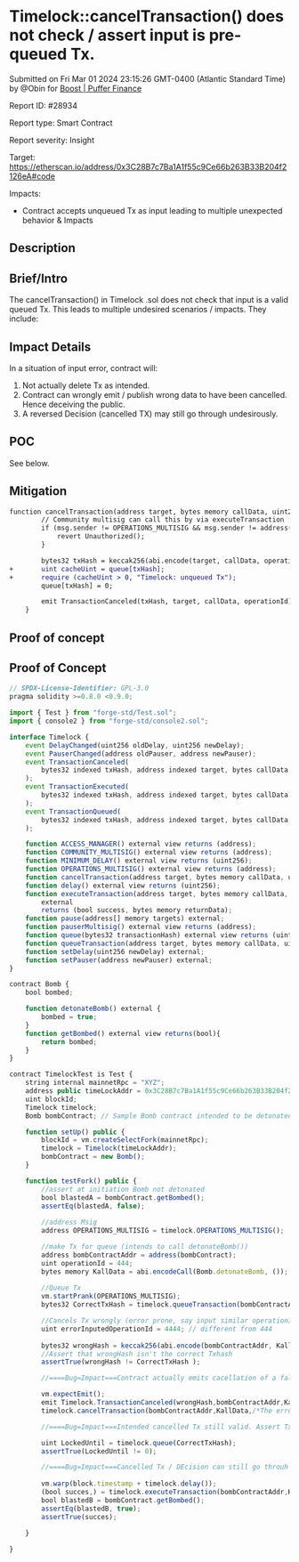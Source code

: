 
# Timelock::cancelTransaction() does not check / assert input is pre-queued Tx.

Submitted on Fri Mar 01 2024 23:15:26 GMT-0400 (Atlantic Standard Time) by @Obin for [Boost | Puffer Finance](https://immunefi.com/bounty/pufferfinance-boost/)

Report ID: #28934

Report type: Smart Contract

Report severity: Insight

Target: https://etherscan.io/address/0x3C28B7c7Ba1A1f55c9Ce66b263B33B204f2126eA#code

Impacts:
- Contract accepts unqueued Tx as input leading to multiple unexpected behavior & Impacts

## Description
## Brief/Intro
The cancelTransaction() in Timelock .sol does not check that input is a valid queued Tx. This leads to multiple undesired scenarios / impacts. They include:

## Impact Details
In a situation of input error, contract will:
1. Not actually delete Tx as intended.
2. Contract can wrongly emit / publish wrong data to have been cancelled. Hence deceiving the public.
3. A reversed Decision (cancelled TX) may still go through undesirously.
## POC
See below.
## Mitigation
```diff
function cancelTransaction(address target, bytes memory callData, uint256 operationId) public {
        // Community multisig can call this by via executeTransaction
        if (msg.sender != OPERATIONS_MULTISIG && msg.sender != address(this)) {
            revert Unauthorized();
        }

        bytes32 txHash = keccak256(abi.encode(target, callData, operationId));
+       uint cacheUint = queue[txHash];
+       require (cacheUint > 0, "Timelock: unqueued Tx");
        queue[txHash] = 0;

        emit TransactionCanceled(txHash, target, callData, operationId);
    }
```

        
## Proof of concept
## Proof of Concept
```javascript
// SPDX-License-Identifier: GPL-3.0
pragma solidity >=0.8.0 <0.9.0;

import { Test } from "forge-std/Test.sol";
import { console2 } from "forge-std/console2.sol";

interface Timelock {
    event DelayChanged(uint256 oldDelay, uint256 newDelay);
    event PauserChanged(address oldPauser, address newPauser);
    event TransactionCanceled(
        bytes32 indexed txHash, address indexed target, bytes callData, uint256 indexed operationId
    );
    event TransactionExecuted(
        bytes32 indexed txHash, address indexed target, bytes callData, uint256 indexed operationId
    );
    event TransactionQueued(
        bytes32 indexed txHash, address indexed target, bytes callData, uint256 indexed operationId, uint256 lockedUntil
    );

    function ACCESS_MANAGER() external view returns (address);
    function COMMUNITY_MULTISIG() external view returns (address);
    function MINIMUM_DELAY() external view returns (uint256);
    function OPERATIONS_MULTISIG() external view returns (address);
    function cancelTransaction(address target, bytes memory callData, uint256 operationId) external;
    function delay() external view returns (uint256);
    function executeTransaction(address target, bytes memory callData, uint256 operationId)
        external
        returns (bool success, bytes memory returnData);
    function pause(address[] memory targets) external;
    function pauserMultisig() external view returns (address);
    function queue(bytes32 transactionHash) external view returns (uint256 lockedUntil);
    function queueTransaction(address target, bytes memory callData, uint256 operationId) external returns (bytes32);
    function setDelay(uint256 newDelay) external;
    function setPauser(address newPauser) external;
}

contract Bomb {
    bool bombed;

    function detonateBomb() external {
        bombed = true;
    }
    function getBombed() external view returns(bool){
        return bombed;
    }
}

contract TimelockTest is Test { 
    string internal mainnetRpc = "XYZ";
    address public timeLockAddr = 0x3C28B7c7Ba1A1f55c9Ce66b263B33B204f2126eA;
    uint blockId;
    Timelock timelock;
    Bomb bombContract; // Sample Bomb contract intended to be detonated by OPERATIONS_MULTISIG via queue and execute

    function setUp() public {
        blockId = vm.createSelectFork(mainnetRpc);
        timelock = Timelock(timeLockAddr);
        bombContract = new Bomb();
    }

    function testFork() public {
        //assert at initiation Bomb not detonated
        bool blastedA = bombContract.getBombed();
        assertEq(blastedA, false);
        
        //address Msig
        address OPERATIONS_MULTISIG = timelock.OPERATIONS_MULTISIG();

        //make Tx for queue (intends to call detonateBomb())
        address bombContractAddr = address(bombContract);
        uint operationId = 444;
        bytes memory KallData = abi.encodeCall(Bomb.detonateBomb, ());
        
        //Queue Tx
        vm.startPrank(OPERATIONS_MULTISIG);
        bytes32 CorrectTxHash = timelock.queueTransaction(bombContractAddr,KallData,operationId);

        //Cancels Tx wrongly (error prone, say input similar operationId)
        uint errorInputedOperationId = 4444; // different from 444
        
        bytes32 wrongHash = keccak256(abi.encode(bombContractAddr, KallData, errorInputedOperationId));
        //Assert that wrongHash isn't the correct Txhash
        assertTrue(wrongHash != CorrectTxHash );

        //====Bug=Impact===Contract actually emits cacellation of a false TxHash

        vm.expectEmit();
        emit Timelock.TransactionCanceled(wrongHash,bombContractAddr,KallData,errorInputedOperationId);
        timelock.cancelTransaction(bombContractAddr,KallData,/*The error*/errorInputedOperationId);

        //====Bug=Impact===Intended cancelled Tx still valid. Assert TxHash is still queued && Valid

        uint LockedUntil = timelock.queue(CorrectTxHash);
        assertTrue(LockedUntil != 0);

        //====Bug=Impact===Cancelled Tx / DEcision can still go throuh and detonate bomb 
        
        vm.warp(block.timestamp + timelock.delay());
        (bool succes,) = timelock.executeTransaction(bombContractAddr,KallData,operationId);
        bool blastedB = bombContract.getBombed();
        assertEq(blastedB, true);
        assertTrue(succes);
        
    }

}

```
